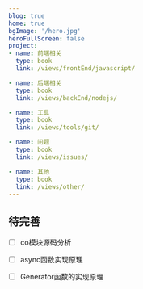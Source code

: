 ```yaml
---
blog: true
home: true
bgImage: '/hero.jpg'
heroFullScreen: false
project:
- name: 前端相关
  type: book
  link: /views/frontEnd/javascript/

- name: 后端相关
  type: book
  link: /views/backEnd/nodejs/

- name: 工具
  type: book
  link: /views/tools/git/

- name: 问题
  type: book
  link: /views/issues/

- name: 其他
  type: book
  link: /views/other/
---
```


## 待完善

- [ ] co模块源码分析
- [ ] async函数实现原理
- [ ] Generator函数的实现原理

